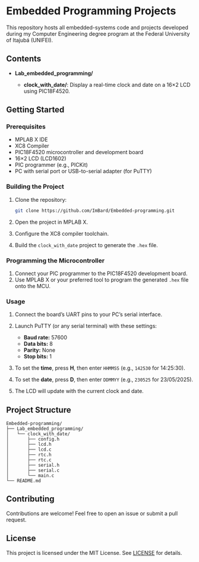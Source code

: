 # Embedded Programming Projects

This repository hosts all embedded-systems code and projects developed during my Computer Engineering degree program at the Federal University of Itajubá (UNIFEI).

## Contents

* **Lab\_embedded\_programming/**

  * **clock\_with\_date/**: Display a real-time clock and date on a 16×2 LCD using PIC18F4520.

## Getting Started

### Prerequisites

* MPLAB X IDE
* XC8 Compiler
* PIC18F4520 microcontroller and development board
* 16×2 LCD (LCD1602)
* PIC programmer (e.g., PICKit)
* PC with serial port or USB-to-serial adapter (for PuTTY)

### Building the Project

1. Clone the repository:

   ```bash
   git clone https://github.com/ImBard/Embedded-programming.git
   ```
2. Open the project in MPLAB X.
3. Configure the XC8 compiler toolchain.
4. Build the `clock_with_date` project to generate the `.hex` file.

### Programming the Microcontroller

1. Connect your PIC programmer to the PIC18F4520 development board.
2. Use MPLAB X or your preferred tool to program the generated `.hex` file onto the MCU.

### Usage

1. Connect the board’s UART pins to your PC’s serial interface.
2. Launch PuTTY (or any serial terminal) with these settings:

   * **Baud rate:** 57600
   * **Data bits:** 8
   * **Parity:** None
   * **Stop bits:** 1
3. To set the **time**, press **H**, then enter `HHMMSS` (e.g., `142530` for 14:25:30).
4. To set the **date**, press **D**, then enter `DDMMYY` (e.g., `230525` for 23/05/2025).
5. The LCD will update with the current clock and date.

## Project Structure

```
Embedded-programming/
├── Lab_embedded_programming/
│   └── clock_with_date/
│       ├── config.h
│       ├── lcd.h
│       ├── lcd.c
│       ├── rtc.h
│       ├── rtc.c
│       ├── serial.h
│       ├── serial.c
│       └── main.c
└── README.md
```

## Contributing

Contributions are welcome! Feel free to open an issue or submit a pull request.

## License

This project is licensed under the MIT License. See [LICENSE](LICENSE) for details.
